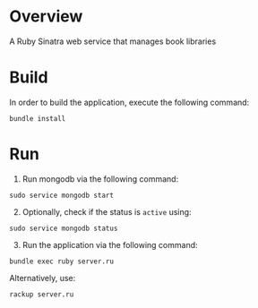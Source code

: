 # Overview
A Ruby Sinatra web service that manages book libraries

# Build

In order to build the application, execute the following command:

```
bundle install
```

# Run

1) Run mongodb via the following command:

```
sudo service mongodb start
```

2) Optionally, check if the status is `active` using:

```
sudo service mongodb status
```

3) Run the application via the following command:

```
bundle exec ruby server.ru
```

Alternatively, use:

```
rackup server.ru
```
